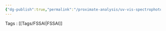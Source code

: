 ```yaml
---
{"dg-publish":true,"permalink":"/proximate-analysis/uv-vis-spectrophotometer/"}
---
```


Tags : [[Tags/FSSAI\|FSSAI]]
